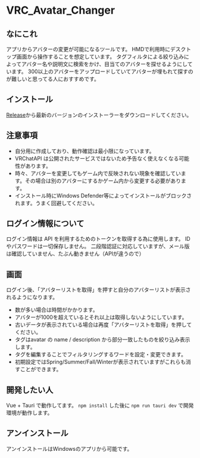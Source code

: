 # VRC_Avatar_Changer

## なにこれ

アプリからアバターの変更が可能になるツールです。
HMDで利用時にデスクトップ画面から操作することを想定しています。
タグフィルタによる絞り込みによってアバター名や説明文に検索をかけ、目当てのアバターを探せるようにしています。
300以上のアバターをアップロードしていてアバターが埋もれて探すのが難しいと思ってる人におすすめです。

## インストール

[Release](https://github.com/gifumaster/vrc_avatar_changer2/releases)から最新のバージョンのインストーラーをダウンロードしてください。

## 注意事項

- 自分用に作成しており、動作確認は最小限になっています。  
- VRChatAPI は公開されたサービスではないため予告なく使えなくなる可能性があります。
- 時々、アバターを変更してもゲーム内で反映されない現象を確認しています。その場合は別のアバターにするかゲーム内から変更する必要があります。
- インストール時にWindows Defender等によってインストールがブロックされます。うまく回避してください。
 
## ログイン情報について

ログイン情報は API を利用するためのトークンを取得する為に使用します。
ID やパスワードは一切保存しません。
二段階認証に対応していますが、メール版は確認していません、たぶん動きません（APIが違うので）

## 画面

ログイン後、「アバターリストを取得」を押すと自分のアバターリストが表示されるようになります。

- 数が多い場合は時間がかかります。
- アバターが1000を超えているとそれ以上は取得しないようにしています。
- 古いデータが表示されている場合は再度「アバターリストを取得」を押してください。
- タグはavatar の name / description から部分一致したものを絞り込み表示します。
- タグを編集することでフィルタリングするワードを設定・変更できます。
- 初期設定ではSpring/Summer/Fall/Winterが表示されていますがこれらも消すことができます。

## 開発したい人

Vue + Tauri で動作してます。 
`npm install` した後に `npm run tauri dev`
で開発環境が動作します。  

## アンインストール

アンインストールはWindowsのアプリから可能です。

